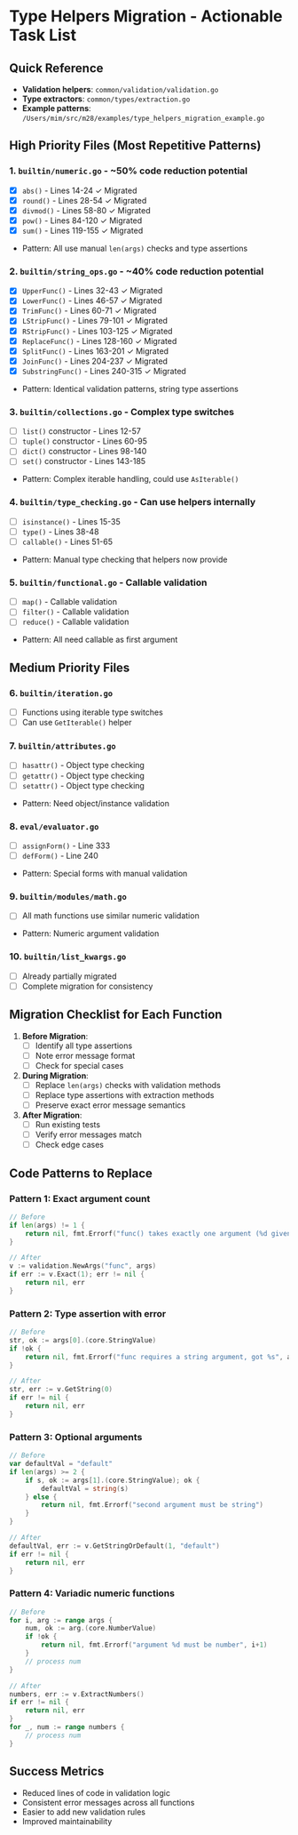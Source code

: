 # Type Helpers Migration - Actionable Task List

## Quick Reference
- **Validation helpers**: `common/validation/validation.go`
- **Type extractors**: `common/types/extraction.go`
- **Example patterns**: `/Users/mim/src/m28/examples/type_helpers_migration_example.go`

## High Priority Files (Most Repetitive Patterns)

### 1. `builtin/numeric.go` - ~50% code reduction potential
- [x] `abs()` - Lines 14-24 ✓ Migrated
- [x] `round()` - Lines 28-54 ✓ Migrated
- [x] `divmod()` - Lines 58-80 ✓ Migrated
- [x] `pow()` - Lines 84-120 ✓ Migrated
- [x] `sum()` - Lines 119-155 ✓ Migrated
- Pattern: All use manual `len(args)` checks and type assertions

### 2. `builtin/string_ops.go` - ~40% code reduction potential
- [x] `UpperFunc()` - Lines 32-43 ✓ Migrated
- [x] `LowerFunc()` - Lines 46-57 ✓ Migrated
- [x] `TrimFunc()` - Lines 60-71 ✓ Migrated
- [x] `LStripFunc()` - Lines 79-101 ✓ Migrated
- [x] `RStripFunc()` - Lines 103-125 ✓ Migrated
- [x] `ReplaceFunc()` - Lines 128-160 ✓ Migrated
- [x] `SplitFunc()` - Lines 163-201 ✓ Migrated
- [x] `JoinFunc()` - Lines 204-237 ✓ Migrated
- [x] `SubstringFunc()` - Lines 240-315 ✓ Migrated
- Pattern: Identical validation patterns, string type assertions

### 3. `builtin/collections.go` - Complex type switches
- [ ] `list()` constructor - Lines 12-57
- [ ] `tuple()` constructor - Lines 60-95
- [ ] `dict()` constructor - Lines 98-140
- [ ] `set()` constructor - Lines 143-185
- Pattern: Complex iterable handling, could use `AsIterable()`

### 4. `builtin/type_checking.go` - Can use helpers internally
- [ ] `isinstance()` - Lines 15-35
- [ ] `type()` - Lines 38-48
- [ ] `callable()` - Lines 51-65
- Pattern: Manual type checking that helpers now provide

### 5. `builtin/functional.go` - Callable validation
- [ ] `map()` - Callable validation
- [ ] `filter()` - Callable validation  
- [ ] `reduce()` - Callable validation
- Pattern: All need callable as first argument

## Medium Priority Files

### 6. `builtin/iteration.go`
- [ ] Functions using iterable type switches
- [ ] Can use `GetIterable()` helper

### 7. `builtin/attributes.go`
- [ ] `hasattr()` - Object type checking
- [ ] `getattr()` - Object type checking
- [ ] `setattr()` - Object type checking
- Pattern: Need object/instance validation

### 8. `eval/evaluator.go`
- [ ] `assignForm()` - Line 333
- [ ] `defForm()` - Line 240
- Pattern: Special forms with manual validation

### 9. `builtin/modules/math.go`
- [ ] All math functions use similar numeric validation
- Pattern: Numeric argument validation

### 10. `builtin/list_kwargs.go`
- [ ] Already partially migrated
- [ ] Complete migration for consistency

## Migration Checklist for Each Function

1. **Before Migration**:
   - [ ] Identify all type assertions
   - [ ] Note error message format
   - [ ] Check for special cases

2. **During Migration**:
   - [ ] Replace `len(args)` checks with validation methods
   - [ ] Replace type assertions with extraction methods
   - [ ] Preserve exact error message semantics

3. **After Migration**:
   - [ ] Run existing tests
   - [ ] Verify error messages match
   - [ ] Check edge cases

## Code Patterns to Replace

### Pattern 1: Exact argument count
```go
// Before
if len(args) != 1 {
    return nil, fmt.Errorf("func() takes exactly one argument (%d given)", len(args))
}

// After
v := validation.NewArgs("func", args)
if err := v.Exact(1); err != nil {
    return nil, err
}
```

### Pattern 2: Type assertion with error
```go
// Before
str, ok := args[0].(core.StringValue)
if !ok {
    return nil, fmt.Errorf("func requires a string argument, got %s", args[0].Type())
}

// After
str, err := v.GetString(0)
if err != nil {
    return nil, err
}
```

### Pattern 3: Optional arguments
```go
// Before
var defaultVal = "default"
if len(args) >= 2 {
    if s, ok := args[1].(core.StringValue); ok {
        defaultVal = string(s)
    } else {
        return nil, fmt.Errorf("second argument must be string")
    }
}

// After
defaultVal, err := v.GetStringOrDefault(1, "default")
if err != nil {
    return nil, err
}
```

### Pattern 4: Variadic numeric functions
```go
// Before
for i, arg := range args {
    num, ok := arg.(core.NumberValue)
    if !ok {
        return nil, fmt.Errorf("argument %d must be number", i+1)
    }
    // process num
}

// After
numbers, err := v.ExtractNumbers()
if err != nil {
    return nil, err
}
for _, num := range numbers {
    // process num
}
```

## Success Metrics
- Reduced lines of code in validation logic
- Consistent error messages across all functions
- Easier to add new validation rules
- Improved maintainability